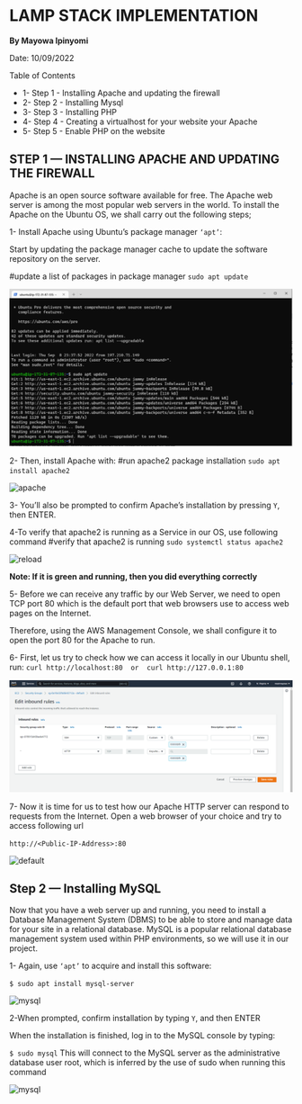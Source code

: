 # LAMP STACK IMPLEMENTATION 
**By Mayowa Ipinyomi**

Date: 10/09/2022

Table of Contents
* 1- Step 1 - Installing Apache and updating the firewall
* 2- Step 2 - Installing Mysql
* 3- Step 3 - Installing PHP
* 4- Step 4 - Creating a virtualhost for your website your Apache
* 5- Step 5 - Enable PHP on the website

## STEP 1 — INSTALLING APACHE AND UPDATING THE FIREWALL   
Apache is an open source software available for free. The Apache web server is among the most popular web servers in the world. To install the Apache on the Ubuntu OS, we shall carry out the following steps; 

1- Install Apache using Ubuntu’s package manager `‘apt’`:

Start by updating the package manager cache to update the software repository on the server. 

#update a list of packages in package manager
`sudo apt update`

![apache](./img/1-update.PNG)


2- Then, install Apache with:
#run apache2 package installation
`sudo apt install apache2`

![apache](./img/2-apache.PNG)

3- You’ll also be prompted to confirm Apache’s installation by pressing `Y`, then ENTER.

4-To verify that apache2 is running as a Service in our OS, use following command
#verify that apache2 is running
`sudo systemctl status apache2`

![reload](./img/3-reload.PNG)

**Note: If it is green and running, then you did everything correctly**

5- Before we can receive any traffic by our Web Server, we need to open TCP port 80 which is the default port that web browsers use to access web pages on the Internet.

Therefore, using the AWS Management Console, we shall configure it to open the port 80 for the Apache to run. 



6- First, let us try to check how we can access it locally in our Ubuntu shell, run:
`curl http://localhost:80  or  curl http://127.0.0.1:80`

![port80](./img/4-port80.PNG)

7- Now it is time for us to test how our Apache HTTP server can respond to requests from the Internet. Open a web browser of your choice and try to access following url

`http://<Public-IP-Address>:80`

![default](./img/5-default.PNG)

## Step 2 — Installing MySQL
Now that you have a web server up and running, you need to install a Database Management System (DBMS) to be able to store and manage data for your site in a relational database. MySQL is a popular relational database management system used within PHP environments, so we will use it in our project. 

1- Again, use `‘apt’` to acquire and install this software:

`$ sudo apt install mysql-server`


![mysql](./img/6-mysql.PNG)

2-When prompted, confirm installation by typing `Y`, and then ENTER

When the installation is finished, log in to the MySQL console by typing:

`$ sudo mysql`
This will connect to the MySQL server as the administrative database user root, which is inferred by the use of sudo when running this command

![mysql](./img/7-sudo-mysql.PNG)